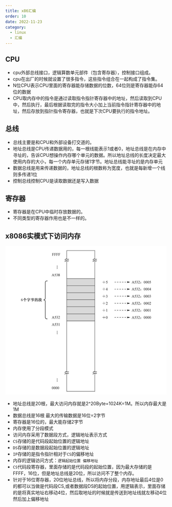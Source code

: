 ```yaml
---
title: x86汇编
order: 10
date: 2022-11-23
category:
  - linux
  - 汇编
---
```


## CPU

- cpu外部总线接口，逻辑算数单元部件（包含寄存器），控制接口组成。
- cpu在出厂的时候就设置了很多指令，这些指令组合在一起构成了指令集。
- N位CPU表示CPU里面的寄存器能存储数据的位数，64位则是寄存器能存64位的数据
- CPU取内存中的指令是通过读取指令指针寄存器中的地址，然后读取到CPU中，然后执行，最后根据读取完的指令大小加上当前指令指针寄存器中的地址，然后存放到指针指令寄存器，也就是下次CPU要执行的指令地址。

## 总线

- 总线主要是和CPU和外部设备打交道的。
- 地址总线是CPU传递数据用的，每一根线能表示1或者0，地址总线是在内存中寻址的，告诉CPU想操作内存哪个单元的数据。所以地址总线的长度决定最大使用内存的大小，每一个内存单元存储1字节。地址总线能寻址的是内存单元
- 数据总线是用来传递数据的，地址总线的根数称为宽度，也就是每新增一个线则多传递1位
- 控制总线控制CPU是读取数据还是写入数据

## 寄存器

- 寄存器是在CPU中临时存放数据的。
- 不同类型的寄存器作用也是不一样的。

## x8086实模式下访问内存

![x8086-memory](./assets/x8086-memory.png)

- 地址总线是20根，最大访问内存就是2^20Byte=1024K=1M。所以内存最大是1M
- 数据总线是16根  最大的传输数据是16位=2字节
- 寄存器是16位的，最大能存储2字节
- 内存使用了分段模式
- 访问内存采用了数据段方式，逻辑地址表示方式
- `CS`存储的是代码段起始位置的逻辑地址
- `DS`存储的是数据段起始位置的逻辑地址
- `IP`存储的是指令指针相对于`CS`的偏移地址
- 内存的逻辑访问方式：`逻辑起始位置 偏移地址`
- `CS`代码段寄存器，里面存储的是代码段的起始位置，因为最大存储的是FFFF，16位，但是地址总线是20位，所以访问不了整个内存。
- 针对于16位寄存器，20位地址总线，所以将内存分段，内存地址最后4位是0的都可以当做是代码段CS,或者数据段DS的起始位置，用逻辑表示，里面存储的是将真实地址右移动4位，然后取地址的时候就是传送到地址线就左移动4位然后加上偏移地址

